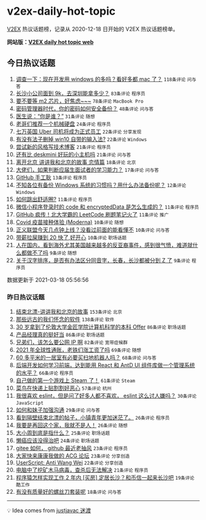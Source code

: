 # v2ex-daily-hot-topic

[V2EX](https://www.v2ex.com/) 热议话题榜，记录从 2020-12-18 日开始的 V2EX 热议话题榜单。

**网站版：[V2EX daily hot topic web](https://boojack.github.io/v2ex-daily-hot-topic-web/)**

## 今日热议话题

<!-- TODAY BEGIN -->

1. [调查一下：现在开发用 windows 的多吗？看好多都 mac 了？](https://www.v2ex.com/t/762674) `118条评论` `问与答`
1. [长沙小公司面到 9k，去深圳能拿多少？](https://www.v2ex.com/t/762681) `83条评论` `程序员`
1. [要不要等 m2 芯片，好焦虑~~~](https://www.v2ex.com/t/762693) `78条评论` `MacBook Pro`
1. [密码管理器时代，你的密码如何安全备份？](https://www.v2ex.com/t/762689) `48条评论` `问与答`
1. [医生说：“你是谁？”](https://www.v2ex.com/t/762659) `31条评论` `随想`
1. [老哥们推荐一个机械硬盘](https://www.v2ex.com/t/762714) `24条评论` `程序员`
1. [七万英国 Uber 司机将成为正式员工](https://www.v2ex.com/t/762671) `22条评论` `分享发现`
1. [有没有法子删掉 win10 自带的输入法?](https://www.v2ex.com/t/762662) `22条评论` `Windows`
1. [尝试新的风格写技术博客](https://www.v2ex.com/t/762732) `21条评论` `程序员`
1. [还有比 deskmini 好玩的小主机吗](https://www.v2ex.com/t/762666) `21条评论` `问与答`
1. [离开北京 讲讲我和北京的故事 恋情篇](https://www.v2ex.com/t/762733) `18条评论` `北京`
1. [大佬们，如果判断应届生面试者的学习能力？](https://www.v2ex.com/t/762661) `17条评论` `问与答`
1. [GitHub 手工耿](https://www.v2ex.com/t/762730) `13条评论` `程序员`
1. [不知各位有备份 Windows 系统的习惯吗？用什么办法备份呢？](https://www.v2ex.com/t/762742) `12条评论` `Windows`
1. [如何跳出舒适圈?](https://www.v2ex.com/t/762692) `11条评论` `程序员`
1. [微信小程序登录时的 code 和 encryptedData 是怎么生成的？](https://www.v2ex.com/t/762685) `11条评论` `程序员`
1. [GitHub 疯传！北大学霸的 LeetCode 刷题笔记火了](https://www.v2ex.com/t/762677) `11条评论` `推广`
1. [Covid 疫苗接种体验 (Moderna)](https://www.v2ex.com/t/762766) `10条评论` `随想`
1. [正义联盟今天几点钟上线？没看过前面的能看懂不](https://www.v2ex.com/t/762759) `10条评论` `问与答`
1. [带薪拉屎赚到 20 快了,好开心](https://www.v2ex.com/t/762700) `10条评论` `职场话题`
1. [人在国内，看到海外尤其美国越来越多的反亚裔事件，感到很气愤，难道就什么都做不了吗](https://www.v2ex.com/t/762790) `9条评论` `随想`
1. [关于汉字排序，是否有办法区分同音字，长春，长沙都被分到 Z 了](https://www.v2ex.com/t/762731) `9条评论` `程序员`

数据更新于 2021-03-18 05:56:56

<!-- TODAY END -->

### 昨日热议话题

<!-- YESTERDAY BEGIN -->

1. [结束北漂-讲讲我和北京的故事](https://www.v2ex.com/t/762381) `153条评论` `北京`
1. [那些远古的我们怀念的软件](https://www.v2ex.com/t/762504) `138条评论` `软件`
1. [30 岁拿到了伦敦大学金匠学院计算机科学的本科 Offer](https://www.v2ex.com/t/762374) `86条评论` `职场话题`
1. [产品经理真的挺好当](https://www.v2ex.com/t/762383) `86条评论` `职场话题`
1. [兄弟们，该怎么要公网 IP 啊](https://www.v2ex.com/t/762315) `82条评论` `宽带症候群`
1. [2021 年全球性通账，老铁们涨工资了吗](https://www.v2ex.com/t/762445) `69条评论` `随想`
1. [60 多平米的一居室有必要买扫地机器人吗？](https://www.v2ex.com/t/762353) `68条评论` `问与答`
1. [后端开发如何学习前端，达到能用 React 和 AntD UI 组件库做一个管理系统的水平？](https://www.v2ex.com/t/762361) `66条评论` `程序员`
1. [自己做的第一个游戏上 Steam 了！](https://www.v2ex.com/t/762314) `61条评论` `Steam`
1. [菜鸟在快递上贴割割好恶心](https://www.v2ex.com/t/762332) `57条评论` `杭州`
1. [我很喜欢 eslint，但是问了好多人都不喜欢， eslint 这么讨人嫌吗？](https://www.v2ex.com/t/762621) `30条评论` `JavaScript`
1. [如何和妹子加强沟通](https://www.v2ex.com/t/762443) `29条评论` `问与答`
1. [看到隔壁结束北漂的帖子，小镇青年更加迷茫了。](https://www.v2ex.com/t/762595) `26条评论` `程序员`
1. [我要是再回这个家，我就不是人！](https://www.v2ex.com/t/762307) `26条评论` `随想`
1. [大小周到底是指什么？](https://www.v2ex.com/t/762466) `25条评论` `职场话题`
1. [懒癌应该没得治吧](https://www.v2ex.com/t/762363) `24条评论` `职场话题`
1. [gitee 如何， github 最近老抽风](https://www.v2ex.com/t/762620) `23条评论` `程序员`
1. [大家快来康康我做的 ACG 论坛](https://www.v2ex.com/t/762479) `23条评论` `分享创造`
1. [UserScript: Anti Wang Wei](https://www.v2ex.com/t/762584) `22条评论` `分享创造`
1. [电脑中了挖矿木马病毒，查杀后无法解决](https://www.v2ex.com/t/762562) `21条评论` `程序员`
1. [程序猿怎样实现工作 2 年内 [买房] 定居长沙？和币信一起来长沙吧](https://www.v2ex.com/t/762469) `19条评论` `酷工作`
1. [有没有质量好的螺丝刀套装呢](https://www.v2ex.com/t/762579) `18条评论` `问与答`

<!-- YESTERDAY END -->

---

💡 Idea comes from [justjavac 迷渡](https://github.com/justjavac/)
